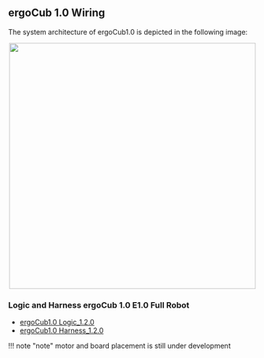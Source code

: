 ## ergoCub 1.0 Wiring 

The system architecture of ergoCub1.0 is depicted in the following image:


<center> <img src ="../img/ergoCub1.0_architecture.png" width=500>
         
</center>

### Logic and Harness ergoCub 1.0 E1.0 Full Robot 


- [ergoCub1.0 Logic_1.2.0](https://github.com/icub-tech-iit/electronics-wiring-public/blob/master/ergocub1/ergocub1.0/pdf/ergoCub1.1_E1.0_16963_1.2.0_Logic.pdf)
- [ergoCub1.0 Harness_1.2.0](https://github.com/icub-tech-iit/electronics-wiring-public/blob/master/ergocub1/ergocub1.0/pdf/ergoCub1.1_E1.0_16965_1.2.0_Harness.pdf)


!!! note "note"
    motor and board placement is still under development
    